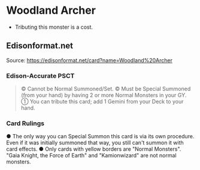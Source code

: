 # Woodland Archer

*   Tributing this monster is a cost.

## Edisonformat.net

Source: https://edisonformat.net/card?name=Woodland%20Archer

### Edison-Accurate PSCT

> © Cannot be Normal Summoned/Set.
> © Must be Special Summoned (from your hand) by having 2 or more Normal Monsters in your GY.
> ① You can tribute this card; add 1 Gemini from your Deck to your hand.

### Card Rulings

● The only way you can Special Summon this card is via its own procedure.
Even if it was initially summoned that way, you still can't summon it with card effects.
● Only cards with yellow borders are "Normal Monsters". "Gaia Knight, the Force of Earth" and "Kamionwizard" are not normal monsters.
            